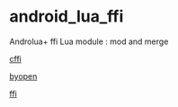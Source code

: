 
# android_lua_ffi
Androlua+ ffi Lua module : mod and merge

[cffi](https://github.com/q66/cffi-lua)

[byopen](https://github.com/hack0z/byopen)

[ffi](https://github.com/twaik/libffi)
